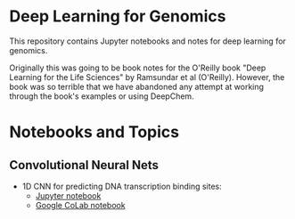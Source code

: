 # Deep Learning for Genomics

This repository contains Jupyter notebooks and notes for 
deep learning for genomics.

Originally this was going to be book notes for the
O'Reilly book "Deep Learning for the Life Sciences"
by Ramsundar et al (O'Reilly). However, the book was
so terrible that we have abandoned any attempt at working
through the book's examples or using DeepChem.

# Notebooks and Topics

## Convolutional Neural Nets

* 1D CNN for predicting DNA transcription binding sites:
    * [Jupyter notebook](keras_cnn1d_dna_transcription.ipynb)
    * [Google CoLab notebook](https://colab.research.google.com/github/charlesreid1/deep-learning-genomics/blob/master/keras_cnn1d_dna_transcription.ipynb#)


